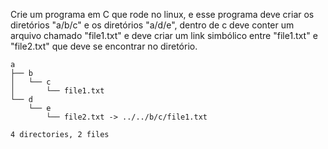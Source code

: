 Crie um programa em C que rode no linux, e esse programa deve
criar os diretórios  "a/b/c" e os diretórios "a/d/e", dentro de c
deve conter um arquivo chamado "file1.txt" e deve criar um link
simbólico entre "file1.txt" e "file2.txt" que deve se encontrar no
diretório.

```{bash}
a
├── b
│   └── c
│       └── file1.txt
└── d
    └── e
        └── file2.txt -> ../../b/c/file1.txt

4 directories, 2 files
```


